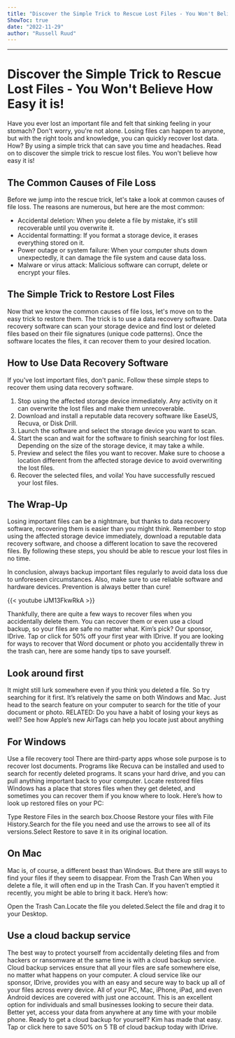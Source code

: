 ```yaml
---
title: "Discover the Simple Trick to Rescue Lost Files - You Won't Believe How Easy it is!"
ShowToc: true 
date: "2022-11-29"
author: "Russell Ruud"
---
```

*****
# Discover the Simple Trick to Rescue Lost Files - You Won't Believe How Easy it is!

Have you ever lost an important file and felt that sinking feeling in your stomach? Don't worry, you're not alone. Losing files can happen to anyone, but with the right tools and knowledge, you can quickly recover lost data. How? By using a simple trick that can save you time and headaches. Read on to discover the simple trick to rescue lost files. You won't believe how easy it is!

## The Common Causes of File Loss

Before we jump into the rescue trick, let's take a look at common causes of file loss. The reasons are numerous, but here are the most common:

- Accidental deletion: When you delete a file by mistake, it's still recoverable until you overwrite it.
- Accidental formatting: If you format a storage device, it erases everything stored on it.
- Power outage or system failure: When your computer shuts down unexpectedly, it can damage the file system and cause data loss.
- Malware or virus attack: Malicious software can corrupt, delete or encrypt your files.

## The Simple Trick to Restore Lost Files

Now that we know the common causes of file loss, let's move on to the easy trick to restore them. The trick is to use a data recovery software. Data recovery software can scan your storage device and find lost or deleted files based on their file signatures (unique code patterns). Once the software locates the files, it can recover them to your desired location.

## How to Use Data Recovery Software

If you've lost important files, don't panic. Follow these simple steps to recover them using data recovery software.

1. Stop using the affected storage device immediately. Any activity on it can overwrite the lost files and make them unrecoverable.
2. Download and install a reputable data recovery software like EaseUS, Recuva, or Disk Drill.
3. Launch the software and select the storage device you want to scan.
4. Start the scan and wait for the software to finish searching for lost files. Depending on the size of the storage device, it may take a while.
5. Preview and select the files you want to recover. Make sure to choose a location different from the affected storage device to avoid overwriting the lost files.
6. Recover the selected files, and voila! You have successfully rescued your lost files.

## The Wrap-Up

Losing important files can be a nightmare, but thanks to data recovery software, recovering them is easier than you might think. Remember to stop using the affected storage device immediately, download a reputable data recovery software, and choose a different location to save the recovered files. By following these steps, you should be able to rescue your lost files in no time.

In conclusion, always backup important files regularly to avoid data loss due to unforeseen circumstances. Also, make sure to use reliable software and hardware devices. Prevention is always better than cure!

{{< youtube iJM13FkwRkA >}} 



Thankfully, there are quite a few ways to recover files when you accidentally delete them. You can recover them or even use a cloud backup, so your files are safe no matter what. Kim’s pick? Our sponsor, IDrive. Tap or click for 50% off your first year with IDrive.
If you are looking for ways to recover that Word document or photo you accidentally threw in the trash can, here are some handy tips to save yourself. 

 
## Look around first


It might still lurk somewhere even if you think you deleted a file. So try searching for it first. It’s relatively the same on both Windows and Mac. Just head to the search feature on your computer to search for the title of your document or photo. 
RELATED: Do you have a habit of losing your keys as well? See how Apple’s new AirTags can help you locate just about anything

 
## For Windows


Use a file recovery tool
There are third-party apps whose sole purpose is to recover lost documents. Programs like Recuva can be installed and used to search for recently deleted programs. It scans your hard drive, and you can pull anything important back to your computer. 
Locate restored files 
Windows has a place that stores files when they get deleted, and sometimes you can recover them if you know where to look. Here’s how to look up restored files on your PC:

 
Type Restore Files in the search box.Choose Restore your files with File History.Search for the file you need and use the arrows to see all of its versions.Select Restore to save it in its original location. 
 
## On Mac


Mac is, of course, a different beast than Windows. But there are still ways to find your files if they seem to disappear.
From the Trash Can
When you delete a file, it will often end up in the Trash Can. If you haven’t emptied it recently, you might be able to bring it back. Here’s how:

 
Open the Trash Can.Locate the file you deleted.Select the file and drag it to your Desktop.
 
## Use a cloud backup service


The best way to protect yourself from accidentally deleting files and from hackers or ransomware at the same time is with a cloud backup service. Cloud backup services ensure that all your files are safe somewhere else, no matter what happens on your computer. 
A cloud service like our sponsor, IDrive, provides you with an easy and secure way to back up all of your files across every device. All of your PC, Mac, iPhone, iPad, and even Android devices are covered with just one account. 
This is an excellent option for individuals and small businesses looking to secure their data. Better yet, access your data from anywhere at any time with your mobile phone. 
Ready to get a cloud backup for yourself? Kim has made that easy. Tap or click here to save 50% on 5 TB of cloud backup today with IDrive.





